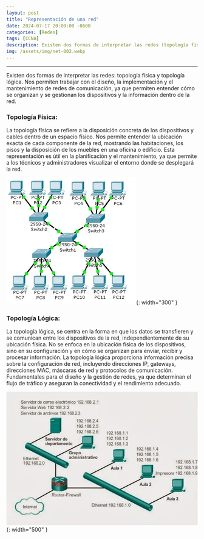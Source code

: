 ```yaml
---
layout: post
title: "Representación de una red"
date: 2024-07-17 20:00:00 -0600
categories: [Redes]
tags: [CCNA]
description: Existen dos formas de interpretar las redes (topología física y topología lógica).....
img: /assets/img/net-002.webp
---
```


--- 

Existen dos formas de interpretar las redes: topología física y topología lógica. Nos permiten trabajar con el diseño, la implementación y el mantenimiento de redes de comunicación, ya que permiten entender cómo se organizan y se gestionan los dispositivos y la información dentro de la red.

### Topología Física:

La topología física se refiere a la disposición concreta de los dispositivos y cables dentro de un espacio físico. Nos permite entender la ubicación exacta de cada componente de la red, mostrando las habitaciones, los pisos y la disposición de los muebles en una oficina o edificio. Esta representación es útil en la planificación y el mantenimiento, ya que permite a los técnicos y administradores visualizar el entorno donde se desplegará la red.

![alt text](/assets/img/net-002-1.webp){: width="300" }

### Topología Lógica:

La topología lógica, se centra en la forma en que los datos se transfieren y se comunican entre los dispositivos de la red, independientemente de su ubicación física. No se enfoca en la ubicación física de los dispositivos, sino en su configuración y en cómo se organizan para enviar, recibir y procesar información. La topología lógica proporciona información precisa sobre la configuración de red, incluyendo direcciones IP, gateways, direcciones MAC, máscaras de red y protocolos de comunicación. Fundamentales para el diseño y la gestión de redes, ya que determinan el flujo de tráfico y aseguran la conectividad y el rendimiento adecuado.

![alt text](/assets/img/net-002-2.webp){: width="500" }
